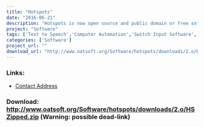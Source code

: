 ```yaml
---
title: "Hotspots"
date: "2016-06-21"
description: "Hotspots is now open source and public domain or free software. It may be used by a number of users on one computer or by one user on a number of different computers."
project: "Software"
tags: ['Text to Speech','Computer Automation','Switch Input Software','General Tools','Using the Mouse','Alternative Access','General Tools', 'Possible-404']
categories: ['Software']
project_url: ""
download_url: "http://www.oatsoft.org/Software/hotspots/downloads/2.o/HSZipped.zip"
---
```



### Links:
- <a href="mailto:colven@ace-centre.org.uk">Contact Address</a>

### Download: http://www.oatsoft.org/Software/hotspots/downloads/2.o/HSZipped.zip (Warning: possible dead-link)